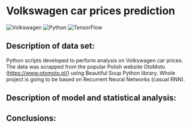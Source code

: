  # Volkswagen car prices prediction

![Volkswagen](https://a11ybadges.com/badge?logo=volkswagen) ![Python](https://a11ybadges.com/badge?logo=python) ![TensorFlow](https://a11ybadges.com/badge?logo=tensorflow)

## Description of data set:
Python scripts developed to perform analysis on Volkswagen car prices. 
The data was scrapped from the popular Polish website OtoMoto (https://www.otomoto.pl/) using Beautiful Soup Python library. 
Whole project is going to be based on Recurrent Neural Networks (casual RNN).

## Description of model and statistical analysis:

## Conclusions:


